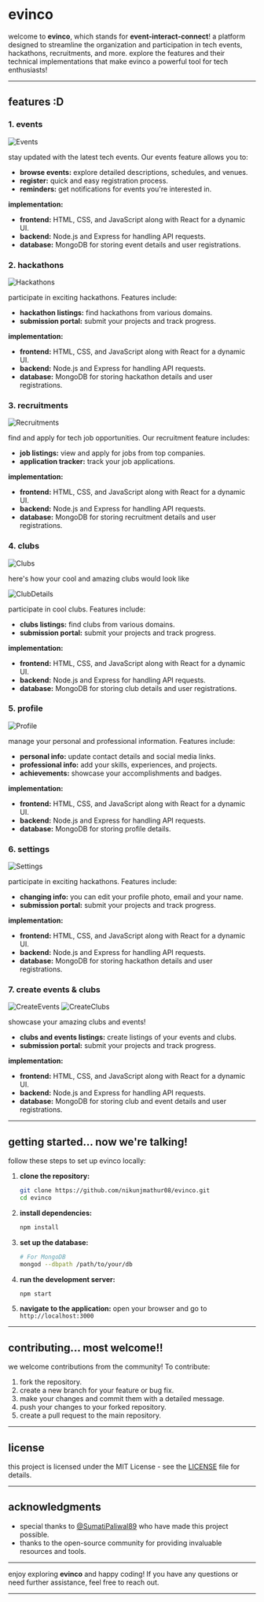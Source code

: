 # evinco

welcome to **evinco**, which stands for **event-interact-connect**! a platform designed to streamline the organization and participation in tech events, hackathons, recruitments, and more. explore the features and their technical implementations that make evinco a powerful tool for tech enthusiasts!

---

## features :D

### 1. events
![Events](event-frontend/src/assets/events.jpg)

stay updated with the latest tech events. Our events feature allows you to:
- **browse events:** explore detailed descriptions, schedules, and venues.
- **register:** quick and easy registration process.
- **reminders:** get notifications for events you're interested in.

**implementation:**
- **frontend:** HTML, CSS, and JavaScript along with React for a dynamic UI.
- **backend:** Node.js and Express for handling API requests.
- **database:** MongoDB for storing event details and user registrations.

### 2. hackathons
![Hackathons](event-frontend/src/assets/hackathons.jpg)

participate in exciting hackathons. Features include:
- **hackathon listings:** find hackathons from various domains.
- **submission portal:** submit your projects and track progress.

**implementation:**
- **frontend:** HTML, CSS, and JavaScript along with React for a dynamic UI.
- **backend:** Node.js and Express for handling API requests.
- **database:** MongoDB for storing hackathon details and user registrations.

### 3. recruitments
![Recruitments](event-frontend/src/assets/recruitments.jpg)

find and apply for tech job opportunities. Our recruitment feature includes:
- **job listings:** view and apply for jobs from top companies.
- **application tracker:** track your job applications.

**implementation:**
- **frontend:** HTML, CSS, and JavaScript along with React for a dynamic UI.
- **backend:** Node.js and Express for handling API requests.
- **database:** MongoDB for storing recruitment details and user registrations.

### 4. clubs
![Clubs](event-frontend/src/assets/clubs.jpg)

here's how your cool and amazing clubs would look like

![ClubDetails](event-frontend/src/assets/club_details.jpg)

participate in cool clubs. Features include:
- **clubs listings:** find clubs from various domains.
- **submission portal:** submit your projects and track progress.

**implementation:**
- **frontend:** HTML, CSS, and JavaScript along with React for a dynamic UI.
- **backend:** Node.js and Express for handling API requests.
- **database:** MongoDB for storing club details and user registrations.


### 5. profile
![Profile](event-frontend/src/assets/profile.jpg)

manage your personal and professional information. Features include:
- **personal info:** update contact details and social media links.
- **professional info:** add your skills, experiences, and projects.
- **achievements:** showcase your accomplishments and badges.

**implementation:**
- **frontend:** HTML, CSS, and JavaScript along with React for a dynamic UI.
- **backend:** Node.js and Express for handling API requests.
- **database:** MongoDB for storing profile details.

### 6. settings
![Settings](event-frontend/src/assets/settings.jpg)

participate in exciting hackathons. Features include:
- **changing info:** you can edit your profile photo, email and your name.
- **submission portal:** submit your projects and track progress.

**implementation:**
- **frontend:** HTML, CSS, and JavaScript along with React for a dynamic UI.
- **backend:** Node.js and Express for handling API requests.
- **database:** MongoDB for storing hackathon details and user registrations.


### 7. create events & clubs
![CreateEvents](event-frontend/src/assets/create_event.jpg)
![CreateClubs](event-frontend/src/assets/create_club.jpg)

showcase your amazing clubs and events!
- **clubs and events listings:** create listings of your events and clubs.
- **submission portal:** submit your projects and track progress.

**implementation:**
- **frontend:** HTML, CSS, and JavaScript along with React for a dynamic UI.
- **backend:** Node.js and Express for handling API requests.
- **database:** MongoDB for storing club and event details and user registrations.

---

## getting started... now we're talking!

follow these steps to set up evinco locally:

1. **clone the repository:**
   ```bash
   git clone https://github.com/nikunjmathur08/evinco.git
   cd evinco
   ```

2. **install dependencies:**
   ```bash
   npm install
   ```

3. **set up the database:**
   ```bash
   # For MongoDB
   mongod --dbpath /path/to/your/db
   ```

4. **run the development server:**
   ```bash
   npm start
   ```

5. **navigate to the application:**
   open your browser and go to `http://localhost:3000`

---

## contributing... most welcome!!

we welcome contributions from the community! To contribute:

1. fork the repository.
2. create a new branch for your feature or bug fix.
3. make your changes and commit them with a detailed message.
4. push your changes to your forked repository.
5. create a pull request to the main repository.

---

## license

this project is licensed under the MIT License - see the [LICENSE](LICENSE) file for details.

---

## acknowledgments

- special thanks to [@SumatiPaliwal89](https://github.com/SumatiPaliwal89) who have made this project possible.
- thanks to the open-source community for providing invaluable resources and tools.

---

enjoy exploring **evinco** and happy coding! If you have any questions or need further assistance, feel free to reach out.

---